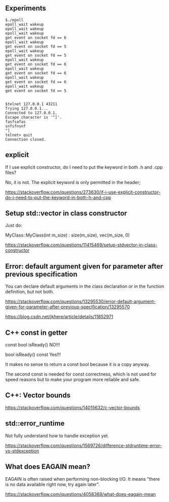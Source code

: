 ## Experiments

```
$./epoll
epoll_wait wakeup
epoll_wait wakeup
epoll_wait wakeup
get event on socket fd == 6
epoll_wait wakeup
get event on socket fd == 5
epoll_wait wakeup
get event on socket fd == 5
epoll_wait wakeup
get event on socket fd == 6
epoll_wait wakeup
get event on socket fd == 6
epoll_wait wakeup
get event on socket fd == 6
epoll_wait wakeup
get event on socket fd == 5
```

```

$telnet 127.0.0.1 43211
Trying 127.0.0.1...
Connected to 127.0.0.1.
Escape character is '^]'.
fasfsafas
snfsfnsnf
^]
telnet> quit
Connection closed.
```



## explicit

If I use explicit constructor, do I need to put the keyword in both .h and .cpp files?

No, it is not. The explicit keyword is only permitted in the header;

https://stackoverflow.com/questions/273630/if-i-use-explicit-constructor-do-i-need-to-put-the-keyword-in-both-h-and-cpp

## Setup std::vector in class constructor

Just do:

MyClass::MyClass(int m_size) : size(m_size), vec(m_size, 0)

https://stackoverflow.com/questions/11415469/setup-stdvector-in-class-constructor

## Error: default argument given for parameter after previous specification

You can declare default arguments in the class declaration or in the function definition, but not both.

https://stackoverflow.com/questions/13295530/error-default-argument-given-for-parameter-after-previous-specification/13295570

https://blog.csdn.net/jkhere/article/details/11852971

## C++ const in getter

const bool isReady()  NO!!!

bool isReady() const  Yes!!!

It makes no sense to return a const bool because it is a copy anyway. 

The second const is needed for const correctness, which is not used for speed reasons but to make your program more reliable and safe.

## C++: Vector bounds

https://stackoverflow.com/questions/14015632/c-vector-bounds

## std::error_runtime

Not fully understand how to handle exception yet.

https://stackoverflow.com/questions/1569726/difference-stdruntime-error-vs-stdexception

## What does EAGAIN mean?

EAGAIN is often raised when performing non-blocking I/O. It means "there is no data available right now, try again later".

https://stackoverflow.com/questions/4058368/what-does-eagain-mean